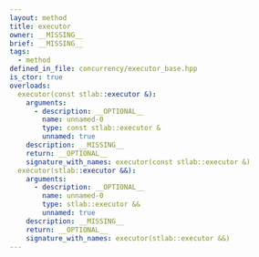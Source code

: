 ```yaml
---
layout: method
title: executor
owner: __MISSING__
brief: __MISSING__
tags:
  - method
defined_in_file: concurrency/executor_base.hpp
is_ctor: true
overloads:
  executor(const stlab::executor &):
    arguments:
      - description: __OPTIONAL__
        name: unnamed-0
        type: const stlab::executor &
        unnamed: true
    description: __MISSING__
    return: __OPTIONAL__
    signature_with_names: executor(const stlab::executor &)
  executor(stlab::executor &&):
    arguments:
      - description: __OPTIONAL__
        name: unnamed-0
        type: stlab::executor &&
        unnamed: true
    description: __MISSING__
    return: __OPTIONAL__
    signature_with_names: executor(stlab::executor &&)
---
```

